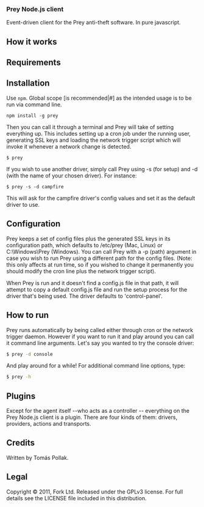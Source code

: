 ### Prey Node.js client

Event-driven client for the Prey anti-theft software. In pure javascript.

## How it works


## Requirements



## Installation

Use `npm`. Global scope [is recommended|#] as the intended usage is to be run via command line.

    npm install -g prey

Then you can call it through a terminal and Prey will take of setting everything up. This includes setting up a cron job under the running user, generating SSL keys and loading the network trigger script which will invoke it whenever a network change is detected.

    $ prey

If you wish to use another driver, simply call Prey using -s (for setup) and -d (with the name of your chosen driver). For instance:

    $ prey -s -d campfire

This will ask for the campfire driver's config values and set it as the default driver to use.

## Configuration

Prey keeps a set of config files plus the generated SSL keys in its configuration path, which defaults to /etc/prey (Mac, Linux) or C:\Windows\Prey (Windows). You can call Prey with a -p (path) argument in case you wish to run Prey using a different path for the config files. (Note: this only affects at run time, so if you wished to change it permanently you should modify the cron line plus the network trigger script).

When Prey is run and it doesn't find a config.js file in that path, it will attempt to copy a default config.js file and run the setup process for the driver that's being used. The driver defaults to 'control-panel'.

## How to run

Prey runs automatically by being called either through cron or the network trigger daemon. However if you want to run it and play around you can call it command line arguments. Let's say you wanted to try the console driver:

``` sh
$ prey -d console
```

And play around for a while! For additional command line options, type:

``` sh
$ prey -h
```

## Plugins

Except for the agent itself --who acts as a controller -- everything on the Prey Node.js client is a plugin. There are four kinds of them: drivers, providers, actions and transports.

## Credits

Written by Tomás Pollak.

## Legal

Copyright © 2011, Fork Ltd.
Released under the GPLv3 license.
For full details see the LICENSE file included in this distribution.
